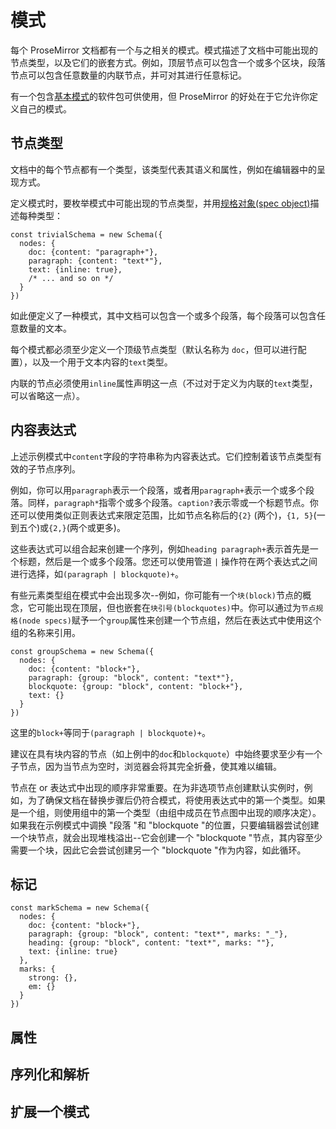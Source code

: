 # 模式

每个 ProseMirror 文档都有一个与之相关的模式。模式描述了文档中可能出现的节点类型，以及它们的嵌套方式。例如，顶层节点可以包含一个或多个区块，段落节点可以包含任意数量的内联节点，并可对其进行任意标记。

有一个包含[基本模式]()的软件包可供使用，但 ProseMirror 的好处在于它允许你定义自己的模式。

## 节点类型

文档中的每个节点都有一个类型，该类型代表其语义和属性，例如在编辑器中的呈现方式。

定义模式时，要枚举模式中可能出现的节点类型，并用[规格对象(spec object)]()描述每种类型：

```
const trivialSchema = new Schema({
  nodes: {
    doc: {content: "paragraph+"},
    paragraph: {content: "text*"},
    text: {inline: true},
    /* ... and so on */
  }
})
```

如此便定义了一种模式，其中文档可以包含一个或多个段落，每个段落可以包含任意数量的文本。

每个模式都必须至少定义一个顶级节点类型（默认名称为 `doc`，但可以进行配置），以及一个用于文本内容的`text`类型。

内联的节点必须使用`inline`属性声明这一点（不过对于定义为内联的`text`类型，可以省略这一点）。

## 内容表达式

上述示例模式中`content`字段的字符串称为内容表达式。它们控制着该节点类型有效的子节点序列。

例如，你可以用`paragraph`表示一个段落，或者用`paragraph+`表示一个或多个段落。同样，`paragraph*`指零个或多个段落。`caption?`表示零或一个标题节点。你还可以使用类似正则表达式来限定范围，比如节点名称后的`{2}` (两个)，`{1, 5}`(一到五个)或`{2,}`(两个或更多)。

这些表达式可以组合起来创建一个序列，例如`heading paragraph+`表示首先是一个标题，然后是一个或多个段落。您还可以使用管道 `|` 操作符在两个表达式之间进行选择，如`(paragraph | blockquote)+`。

有些元素类型组在模式中会出现多次--例如，你可能有一个`块(block)`节点的概念，它可能出现在顶层，但也嵌套在`块引号(blockquotes)`中。你可以通过为`节点规格(node specs)`赋予一个`group`属性来创建一个节点组，然后在表达式中使用这个组的名称来引用。

```
const groupSchema = new Schema({
  nodes: {
    doc: {content: "block+"},
    paragraph: {group: "block", content: "text*"},
    blockquote: {group: "block", content: "block+"},
    text: {}
  }
})
```

这里的`block+`等同于`(paragraph | blockquote)+`。

建议在具有块内容的节点（如上例中的`doc`和`blockquote`）中始终要求至少有一个子节点，因为当节点为空时，浏览器会将其完全折叠，使其难以编辑。

节点在 or 表达式中出现的顺序非常重要。在为非选项节点创建默认实例时，例如，为了确保文档在替换步骤后仍符合模式，将使用表达式中的第一个类型。如果是一个组，则使用组中的第一个类型（由组中成员在节点图中出现的顺序决定）。如果我在示例模式中调换 "段落 "和 "blockquote "的位置，只要编辑器尝试创建一个块节点，就会出现堆栈溢出--它会创建一个 "blockquote "节点，其内容至少需要一个块，因此它会尝试创建另一个 "blockquote "作为内容，如此循环。

## 标记

```
const markSchema = new Schema({
  nodes: {
    doc: {content: "block+"},
    paragraph: {group: "block", content: "text*", marks: "_"},
    heading: {group: "block", content: "text*", marks: ""},
    text: {inline: true}
  },
  marks: {
    strong: {},
    em: {}
  }
})
```

## 属性

## 序列化和解析

## 扩展一个模式
